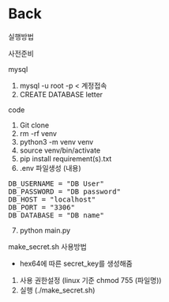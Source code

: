 # Back

실행방법


사전준비

mysql
1. mysql -u root -p < 계정접속
2. CREATE DATABASE letter

code
1. Git clone
2. rm -rf venv
3. python3 -m venv venv
4. source venv/bin/activate
5. pip install requirement(s).txt
6. .env 파일생성
(내용)
<pre>
DB_USERNAME = "DB User"
DB_PASSWORD = "DB password"
DB_HOST = "localhost"
DB_PORT = "3306"
DB_DATABASE = "DB name"
</pre>

7. python main.py



make_secret.sh 사용방법
- hex64에 따른 secret_key를 생성해줌

1. 사용 권한설정 (linux 기준 chmod 755 (파일명))
2. 실행 (./make_secret.sh)

